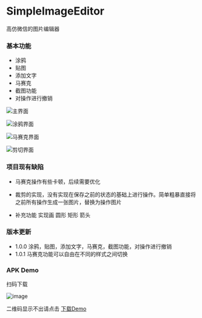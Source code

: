 # SimpleImageEditor

高仿微信的图片编辑器

### 基本功能

* 涂鸦
* 贴图
* 添加文字
* 马赛克
* 截图功能
* 对操作进行撤销


![主界面](https://github.com/YanJingW/SimpleImageEditor/blob/master/assets/edit_image.png)

![涂鸦界面](https://github.com/YanJingW/SimpleImageEditor/blob/master/assets/paint.png)

![马赛克界面](https://github.com/YanJingW/SimpleImageEditor/blob/master/assets/mosaic.png)

![剪切界面](https://github.com/YanJingW/SimpleImageEditor/blob/master/assets/crop.png)




### 项目现有缺陷

* 马赛克操作有些卡顿，后续需要优化
* 裁剪的实现，没有实现在保存之前的状态的基础上进行操作。简单粗暴直接将之前所有操作生成一张图片，替换为操作图片


* 补充功能 实现画 圆形 矩形 箭头

### 版本更新

* 1.0.0  涂鸦，贴图，添加文字，马赛克，截图功能，对操作进行撤销
* 1.0.1	 马赛克功能可以自由在不同的样式之间切换

### APK Demo

扫码下载

![image](https://github.com/YanJingW/SimpleImageEditor/blob/master/assets/edit_erweima.png )

二维码显示不出请点击 [下载Demo](https://fir.im/imageEditAndroid )